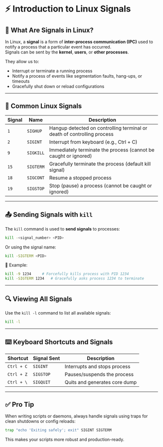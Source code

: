 # ⚡ Introduction to Linux Signals

## 📌 What Are Signals in Linux?

In Linux, a **signal** is a form of **inter-process communication (IPC)** used to notify a process that a particular event has occurred.  
Signals can be sent by the **kernel**, **users**, or **other processes**.

They allow us to:
- Interrupt or terminate a running process
- Notify a process of events like segmentation faults, hang-ups, or timeouts
- Gracefully shut down or reload configurations

---

## 🔧 Common Linux Signals

| Signal | Name      | Description |
|--------|-----------|-------------|
| `1`    | `SIGHUP`  | Hangup detected on controlling terminal or death of controlling process |
| `2`    | `SIGINT`  | Interrupt from keyboard (e.g., Ctrl + C) |
| `9`    | `SIGKILL` | Immediately terminate the process (cannot be caught or ignored) |
| `15`   | `SIGTERM` | Gracefully terminate the process (default kill signal) |
| `18`   | `SIGCONT` | Resume a stopped process |
| `19`   | `SIGSTOP` | Stop (pause) a process (cannot be caught or ignored) |

---

## 📤 Sending Signals with `kill`

The `kill` command is used to **send signals** to processes:

```bash
kill -<signal_number> <PID>
```

Or using the signal name:

```bash
kill -SIGTERM <PID>
```

🔹 Example:
```bash
kill -9 1234     # Forcefully kills process with PID 1234
kill -SIGTERM 1234   # Gracefully asks process 1234 to terminate
```

---

## 🔍 Viewing All Signals

Use the `kill -l` command to list all available signals:

```bash
kill -l
```

---

## ⌨️ Keyboard Shortcuts and Signals

| Shortcut      | Signal Sent | Description                  |
|---------------|-------------|------------------------------|
| `Ctrl + C`    | `SIGINT`    | Interrupts and stops process |
| `Ctrl + Z`    | `SIGSTOP`   | Pauses/suspends the process  |
| `Ctrl + \`    | `SIGQUIT`   | Quits and generates core dump|

---

## ✅ Pro Tip

When writing scripts or daemons, always handle signals using traps for clean shutdowns or config reloads:

```bash
trap "echo 'Exiting safely'; exit" SIGINT SIGTERM
```

This makes your scripts more robust and production-ready.

